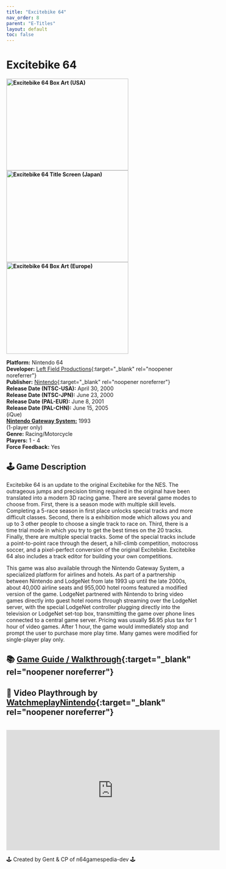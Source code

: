 ```yaml
---
title: "Excitebike 64"
nav_order: 8
parent: "E-Titles"
layout: default
toc: false
---
```


# Excitebike 64

<b>
<img src="https://images.launchbox-app.com/d91d6731-7afd-4b13-abc5-bfbbc904ca6d.jpg" alt="Excitebike 64 Box Art (USA)" width="320" height="240" />
<img src="https://tcrf.net/images/thumb/b/bb/EB64-titlej.png/320px-EB64-titlej.png" alt="Excitebike 64 Title Screen (Japan)" width="320" height="240" />
<img src="https://images.launchbox-app.com/82bf3056-baff-4828-8bf7-5e659e90a931.png" alt="Excitebike 64 Box Art (Europe)" width="320" height="240" />
</b>

**Platform:** Nintendo 64  
**Developer:** [Left Field Productions](https://en.wikipedia.org/wiki/Left_Field_Productions){:target="_blank" rel="noopener noreferrer"}  
**Publisher:** [Nintendo](https://en.wikipedia.org/wiki/Nintendo){:target="_blank" rel="noopener noreferrer"}  
**Release Date (NTSC-USA):** April 30, 2000  
**Release Date (NTSC-JPN):** June 23, 2000  
**Release Date (PAL-EUR):** June 8, 2001  
**Release Date (PAL-CHN):** June 15, 2005  
(iQue)  
[**Nintendo Gateway System:**](#gateway-system) 1993  
(1-player only)  
**Genre:** Racing/Motorcycle  
**Players:** 1 - 4  
**Force Feedback:** Yes  

## 🕹️ Game Description
Excitebike 64 is an update to the original Excitebike for the NES. The outrageous jumps and precision timing required in the original have been translated into a modern 3D racing game. There are several game modes to choose from. First, there is a season mode with multiple skill levels. Completing a 5-race season in first place unlocks special tracks and more difficult classes. Second, there is a exhibition mode which allows you and up to 3 other people to choose a single track to race on. Third, there is a time trial mode in which you try to get the best times on the 20 tracks. Finally, there are multiple special tracks. Some of the special tracks include a point-to-point race through the desert, a hill-climb competition, motocross soccer, and a pixel-perfect conversion of the original Excitebike. Excitebike 64 also includes a track editor for building your own competitions.

<a name="gateway-system"></a>
This game was also available through the Nintendo Gateway System, a specialized platform for airlines and hotels. As part of a partnership between Nintendo and LodgeNet from late 1993 up until the late 2000s, about 40,000 airline seats and 955,000 hotel rooms featured a modified version of the game. LodgeNet partnered with Nintendo to bring video games directly into guest hotel rooms through streaming over the LodgeNet server, with the special LodgeNet controller plugging directly into the television or LodgeNet set-top box, transmitting the game over phone lines connected to a central game server. Pricing was usually $6.95 plus tax for 1 hour of video games. After 1 hour, the game would immediately stop and prompt the user to purchase more play time. Many games were modified for single-player play only.

## 📚 [Game Guide / Walkthrough](https://gamefaqs.gamespot.com/n64/197253-excitebike-64/faqs/8375){:target="_blank" rel="noopener noreferrer"}

## 🎥 Video Playthrough by [WatchmeplayNintendo](https://www.youtube.com/c/WatchmeplayNintendo){:target="_blank" rel="noopener noreferrer"}
<br />
<iframe width="560" height="315" src="https://www.youtube.com/embed/videoseries?list=PLcdBWtSM0PCz1tkf7g6fIxMVNwa2o8w0d" title="Excitebike 64 Gameplay" frameborder="0" allowfullscreen></iframe>

🕹️ Created by Gent & CP of n64gamespedia-dev 🕹️

<!-- Vault Format: n64gamespedia-dev -->
<!-- Protocol Source: _vault-specs/format-protocol.md -->
